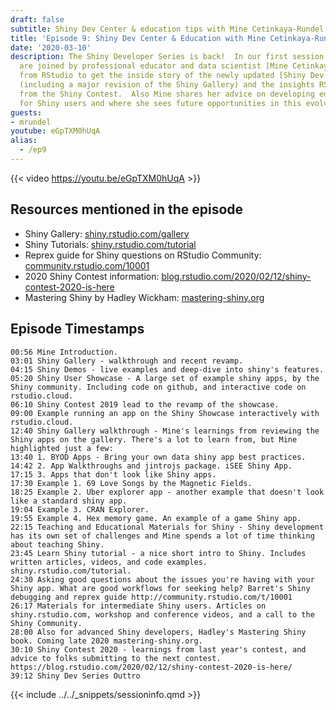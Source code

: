 ```yaml
---
draft: false
subtitle: Shiny Dev Center & education tips with Mine Cetinkaya-Rundel
title: 'Episode 9: Shiny Dev Center & Education with Mine Cetinkaya-Rundel'
date: '2020-03-10'
description: The Shiny Developer Series is back!  In our first session of 2020, we
  are joined by professional educator and data scientist [Mine Cetinkaya-Rundel](https://twitter.com/minebocek)
  from RStudio to get the inside story of the newly updated [Shiny Dev Center](https://shiny.rstudio.com)
  (including a major revision of the Shiny Gallery) and the insights RStudio gained
  from the Shiny Contest.  Also Mine shares her advice on developing educational material
  for Shiny users and where she sees future opportunities in this evolving space.
guests: 
- mrundel
youtube: eGpTXM0hUqA
alias:
  - /ep9
---
```


{{< video https://youtu.be/eGpTXM0hUqA >}}

## Resources mentioned in the episode

* Shiny Gallery: [shiny.rstudio.com/gallery](https://shiny.rstudio.com/gallery)
* Shiny Tutorials: [shiny.rstudio.com/tutorial](https://shiny.rstudio.com/tutorial)
* Reprex guide for Shiny questions on RStudio Community: [community.rstudio.com/10001](https://community.rstudio.com/10001)
* 2020 Shiny Contest information: [blog.rstudio.com/2020/02/12/shiny-contest-2020-is-here](https://blog.rstudio.com/2020/02/12/shiny-contest-2020-is-here/)
* Mastering Shiny by Hadley Wickham: [mastering-shiny.org](https://mastering-shiny.org/)

## Episode Timestamps

```
00:56 Mine Introduction.
03:01 Shiny Gallery - walkthrough and recent revamp.
04:15 Shiny Demos - live examples and deep-dive into shiny's features.
05:20 Shiny User Showcase - A large set of example shiny apps, by the Shiny community. Including code on github, and interactive code on rstudio.cloud. 
06:10 Shiny Contest 2019 lead to the revamp of the showcase. 
09:00 Example running an app on the Shiny Showcase interactively with rstudio.cloud.
12:40 Shiny Gallery walkthrough - Mine's learnings from reviewing the Shiny apps on the gallery. There's a lot to learn from, but Mine highlighted just a few: 
13:40 1. BYOD Apps - Bring your own data shiny app best practices.  
14:42 2. App Walkthroughs and jintrojs package. iSEE Shiny App. 
17:15 3. Apps that don't look like Shiny apps. 
17:30 Example 1. 69 Love Songs by the Magnetic Fields.
18:25 Example 2. Uber explorer app - another example that doesn't look like a standard shiny app. 
19:04 Example 3. CRAN Explorer. 
19:55 Example 4. Hex memory game. An example of a game Shiny app. 
22:15 Teaching and Educational Materials for Shiny - Shiny development has its own set of challenges and Mine spends a lot of time thinking about teaching Shiny.
23:45 Learn Shiny tutorial - a nice short intro to Shiny. Includes written articles, videos, and code examples.  shiny.rstudio.com/tutorial. 
24:30 Asking good questions about the issues you're having with your Shiny app. What are good workflows for seeking help? Barret's Shiny debugging and reprex guide http://community.rstudio.com/t/10001
26:17 Materials for intermediate Shiny users. Articles on shiny.rstudio.com, workshop and conference videos, and a call to the Shiny Community. 
28:00 Also for advanced Shiny developers, Hadley's Mastering Shiny book. Coming late 2020 mastering-shiny.org. 
30:10 Shiny Contest 2020 - learnings from last year's contest, and advice to folks submitting to the next contest. https://blog.rstudio.com/2020/02/12/shiny-contest-2020-is-here/
39:12 Shiny Dev Series Outtro
```

{{< include ../../_snippets/sessioninfo.qmd >}}
